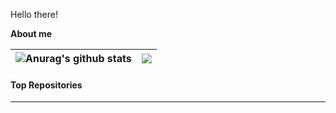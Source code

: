 Hello there!

**About me**

| <img align="center" src="https://github-readme-stats-chi-seven-91.vercel.app/api?username=patrykszczepanski&show_icons=true&include_all_commits=true&theme=dark#gh-dark-mode-only&hide_border=true" alt="Anurag's github stats" media="(prefers-color-scheme: dark)" /> | <img align="center" src="https://github-readme-stats-chi-seven-91.vercel.app/api/top-langs/?username=patrykszczepanski&layout=compact&theme=dark#gh-dark-mode-only&hide_border=true" media="(prefers-color-scheme: dark)" /> |
| ------------- | ------------- |

#### Top Repositories
---

<!--<a href="https://github.com/anuraghazra/github-readme-stats">
  <img align="center" src="https://github-readme-stats.vercel.app/api/pin/?username=anuraghazra&repo=github-readme-stats&theme=buefy" />
</a>
<a href="https://github.com/anuraghazra/anuraghazra.github.io">
  <img align="center" src="https://github-readme-stats.vercel.app/api/pin/?username=anuraghazra&repo=anuraghazra.github.io&theme=buefy" />
</a>

<br />
<br />

<a href="https://twitter.com/anuraghazru">
  <img align="right" alt="Anurag Hazra | Twitter" width="21px" src="https://raw.githubusercontent.com/anuraghazra/anuraghazra/master/assets/twitter.svg" />
</a>
<a href="https://codesandbox.io/u/anuraghazra">
  <img align="right" alt="Anurag Hazra | CodeSandbox" width="20px" src="https://raw.githubusercontent.com/anuraghazra/anuraghazra/master/assets/codesandbox.svg" />
</a>-->
